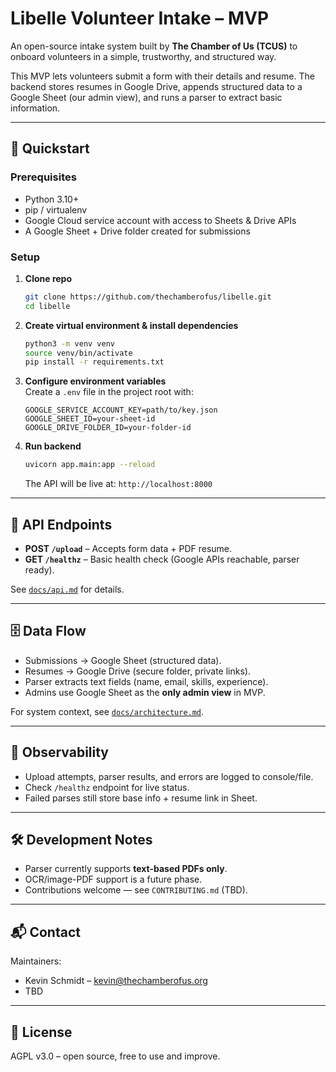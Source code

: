 # Libelle Volunteer Intake – MVP

An open-source intake system built by **The Chamber of Us (TCUS)** to onboard volunteers in a simple, trustworthy, and structured way.  

This MVP lets volunteers submit a form with their details and resume. The backend stores resumes in Google Drive, appends structured data to a Google Sheet (our admin view), and runs a parser to extract basic information.

---

## 🚀 Quickstart

### Prerequisites
- Python 3.10+  
- pip / virtualenv  
- Google Cloud service account with access to Sheets & Drive APIs  
- A Google Sheet + Drive folder created for submissions  

### Setup
1. **Clone repo**  
   ```bash
   git clone https://github.com/thechamberofus/libelle.git
   cd libelle
   ```

2. **Create virtual environment & install dependencies**  
   ```bash
   python3 -m venv venv
   source venv/bin/activate
   pip install -r requirements.txt
   ```

3. **Configure environment variables**  
   Create a `.env` file in the project root with:  
   ```
   GOOGLE_SERVICE_ACCOUNT_KEY=path/to/key.json
   GOOGLE_SHEET_ID=your-sheet-id
   GOOGLE_DRIVE_FOLDER_ID=your-folder-id
   ```

4. **Run backend**  
   ```bash
   uvicorn app.main:app --reload
   ```
   The API will be live at: `http://localhost:8000`

---

## 📡 API Endpoints
- **POST `/upload`** – Accepts form data + PDF resume.  
- **GET `/healthz`** – Basic health check (Google APIs reachable, parser ready).  

See [`docs/api.md`](./docs/api.md) for details.

---

## 🗄️ Data Flow
- Submissions → Google Sheet (structured data).  
- Resumes → Google Drive (secure folder, private links).  
- Parser extracts text fields (name, email, skills, experience).  
- Admins use Google Sheet as the **only admin view** in MVP.  

For system context, see [`docs/architecture.md`](./docs/architecture.md).

---

## 🔎 Observability
- Upload attempts, parser results, and errors are logged to console/file.  
- Check `/healthz` endpoint for live status.  
- Failed parses still store base info + resume link in Sheet.

---

## 🛠️ Development Notes
- Parser currently supports **text-based PDFs only**.  
- OCR/image-PDF support is a future phase.  
- Contributions welcome — see `CONTRIBUTING.md` (TBD).  

---

## 📬 Contact
Maintainers:  
- Kevin Schmidt – kevin@thechamberofus.org  
- TBD 

---

## 📜 License
AGPL v3.0 – open source, free to use and improve.
